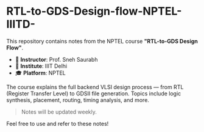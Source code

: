 # RTL-to-GDS-Design-flow-NPTEL-IIITD-


This repository contains notes from the NPTEL course **"RTL-to-GDS Design Flow"**.

- 📘 **Instructor**: Prof. Sneh Saurabh  
- 🏫 **Institute**: IIIT Delhi  
- 🎓 **Platform**: NPTEL  

The course explains the full backend VLSI design process — from RTL (Register Transfer Level) to GDSII file generation. Topics include logic synthesis, placement, routing, timing analysis, and more.

> Notes will be updated weekly.

Feel free to use and refer to these notes!
